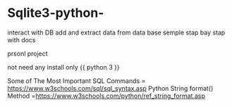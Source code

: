 # Sqlite3-python- 

interact with DB add and extract data from data base  semple stap bay stap with docs 

prsonl project 

not need any install only {{ python 3 }}

Some of The Most Important SQL Commands = https://www.w3schools.com/sql/sql_syntax.asp
Python String format() Method =https://www.w3schools.com/python/ref_string_format.asp